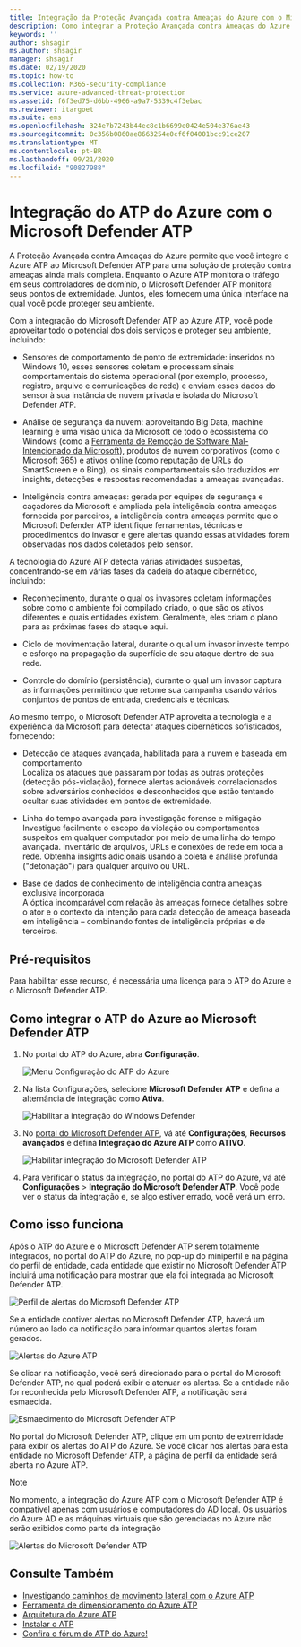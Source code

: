 ```yaml
---
title: Integração da Proteção Avançada contra Ameaças do Azure com o Microsoft Defender ATP
description: Como integrar a Proteção Avançada contra Ameaças do Azure com o Microsoft Defender ATP para cobertura completa de detecção de ameaças
keywords: ''
author: shsagir
ms.author: shsagir
manager: shsagir
ms.date: 02/19/2020
ms.topic: how-to
ms.collection: M365-security-compliance
ms.service: azure-advanced-threat-protection
ms.assetid: f6f3ed75-d6bb-4966-a9a7-5339c4f3ebac
ms.reviewer: itargoet
ms.suite: ems
ms.openlocfilehash: 324e7b7243b44ec8c1b6699e0424e504e376ae43
ms.sourcegitcommit: 0c356b0860ae8663254e0cf6f04001bcc91ce207
ms.translationtype: MT
ms.contentlocale: pt-BR
ms.lasthandoff: 09/21/2020
ms.locfileid: "90827988"
---
```

# <a name="integrate-azure-atp-with-microsoft-defender-atp"></a>Integração do ATP do Azure com o Microsoft Defender ATP

A Proteção Avançada contra Ameaças do Azure permite que você integre o Azure ATP ao Microsoft Defender ATP para uma solução de proteção contra ameaças ainda mais completa. Enquanto o Azure ATP monitora o tráfego em seus controladores de domínio, o Microsoft Defender ATP monitora seus pontos de extremidade. Juntos, eles fornecem uma única interface na qual você pode proteger seu ambiente.

Com a integração do Microsoft Defender ATP ao Azure ATP, você pode aproveitar todo o potencial dos dois serviços e proteger seu ambiente, incluindo:

- Sensores de comportamento de ponto de extremidade: inseridos no Windows 10, esses sensores coletam e processam sinais comportamentais do sistema operacional (por exemplo, processo, registro, arquivo e comunicações de rede) e enviam esses dados do sensor à sua instância de nuvem privada e isolada do Microsoft Defender ATP.

- Análise de segurança da nuvem: aproveitando Big Data, machine learning e uma visão única da Microsoft de todo o ecossistema do Windows (como a [Ferramenta de Remoção de Software Mal-Intencionado da Microsoft](https://www.microsoft.com/download/malicious-software-removal-tool-details.aspx)), produtos de nuvem corporativos (como o Microsoft 365) e ativos online (como reputação de URLs do SmartScreen e o Bing), os sinais comportamentais são traduzidos em insights, detecções e respostas recomendadas a ameaças avançadas.

- Inteligência contra ameaças: gerada por equipes de segurança e caçadores da Microsoft e ampliada pela inteligência contra ameaças fornecida por parceiros, a inteligência contra ameaças permite que o Microsoft Defender ATP identifique ferramentas, técnicas e procedimentos do invasor e gere alertas quando essas atividades forem observadas nos dados coletados pelo sensor.

A tecnologia do Azure ATP detecta várias atividades suspeitas, concentrando-se em várias fases da cadeia do ataque cibernético, incluindo:

- Reconhecimento, durante o qual os invasores coletam informações sobre como o ambiente foi compilado criado, o que são os ativos diferentes e quais entidades existem. Geralmente, eles criam o plano para as próximas fases do ataque aqui.

- Ciclo de movimentação lateral, durante o qual um invasor investe tempo e esforço na propagação da superfície de seu ataque dentro de sua rede.

- Controle do domínio (persistência), durante o qual um invasor captura as informações permitindo que retome sua campanha usando vários conjuntos de pontos de entrada, credenciais e técnicas.

Ao mesmo tempo, o Microsoft Defender ATP aproveita a tecnologia e a experiência da Microsoft para detectar ataques cibernéticos sofisticados, fornecendo:

- Detecção de ataques avançada, habilitada para a nuvem e baseada em comportamento  
Localiza os ataques que passaram por todas as outras proteções (detecção pós-violação), fornece alertas acionáveis correlacionados sobre adversários conhecidos e desconhecidos que estão tentando ocultar suas atividades em pontos de extremidade.

- Linha do tempo avançada para investigação forense e mitigação  
Investigue facilmente o escopo da violação ou comportamentos suspeitos em qualquer computador por meio de uma linha do tempo avançada. Inventário de arquivos, URLs e conexões de rede em toda a rede. Obtenha insights adicionais usando a coleta e análise profunda ("detonação") para qualquer arquivo ou URL.

- Base de dados de conhecimento de inteligência contra ameaças exclusiva incorporada  
A óptica incomparável com relação às ameaças fornece detalhes sobre o ator e o contexto da intenção para cada detecção de ameaça baseada em inteligência – combinando fontes de inteligência próprias e de terceiros.

## <a name="prerequisites"></a>Pré-requisitos

Para habilitar esse recurso, é necessária uma licença para o ATP do Azure e o Microsoft Defender ATP.

## <a name="how-to-integrate-azure-atp-with-microsoft-defender-atp"></a>Como integrar o ATP do Azure ao Microsoft Defender ATP

1. No portal do ATP do Azure, abra **Configuração**.

    ![Menu Configuração do ATP do Azure](media/atp-configuration-wd.png)
1. Na lista Configurações, selecione **Microsoft Defender ATP** e defina a alternância de integração como **Ativa**.

    ![Habilitar a integração do Windows Defender](media/enable-integration.png)

1. No [portal do Microsoft Defender ATP](https://securitycenter.windows.com/preferences/advanced), vá até **Configurações**, **Recursos avançados** e defina **Integração do Azure ATP** como **ATIVO**.

    ![Habilitar integração do Microsoft Defender ATP](media/wd-atp-enable.png)

1. Para verificar o status da integração, no portal do ATP do Azure, vá até **Configurações** > **Integração do Microsoft Defender ATP**. Você pode ver o status da integração e, se algo estiver errado, você verá um erro.

## <a name="how-it-works"></a>Como isso funciona

Após o ATP do Azure e o Microsoft Defender ATP serem totalmente integrados, no portal do ATP do Azure, no pop-up do miniperfil e na página do perfil de entidade, cada entidade que existir no Microsoft Defender ATP incluirá uma notificação para mostrar que ela foi integrada ao Microsoft Defender ATP.

 ![Perfil de alertas do Microsoft Defender ATP](media/profile-alerts-wd.png)

Se a entidade contiver alertas no Microsoft Defender ATP, haverá um número ao lado da notificação para informar quantos alertas foram gerados.

 ![Alertas do Azure ATP](media/atp-integrated-wd-icon-alerts.png)

Se clicar na notificação, você será direcionado para o portal do Microsoft Defender ATP, no qual poderá exibir e atenuar os alertas. Se a entidade não for reconhecida pelo Microsoft Defender ATP, a notificação será esmaecida.

 ![Esmaecimento do Microsoft Defender ATP](media/wd-grey.png)

No portal do Microsoft Defender ATP, clique em um ponto de extremidade para exibir os alertas do ATP do Azure. Se você clicar nos alertas para esta entidade no Microsoft Defender ATP, a página de perfil da entidade será aberta no Azure ATP.

 > [!NOTE]
 > No momento, a integração do Azure ATP com o Microsoft Defender ATP é compatível apenas com usuários e computadores do AD local. Os usuários do Azure AD e as máquinas virtuais que são gerenciadas no Azure não serão exibidos como parte da integração

![Alertas do Microsoft Defender ATP](media/wd-atp-alerts.png)

## <a name="see-also"></a>Consulte Também

- [Investigando caminhos de movimento lateral com o Azure ATP](use-case-lateral-movement-path.md)
- [Ferramenta de dimensionamento do Azure ATP](https://aka.ms/aatpsizingtool)
- [Arquitetura do Azure ATP](architecture.md)
- [Instalar o ATP](install-step1.md)
- [Confira o fórum do ATP do Azure!](https://aka.ms/azureatpcommunity)
